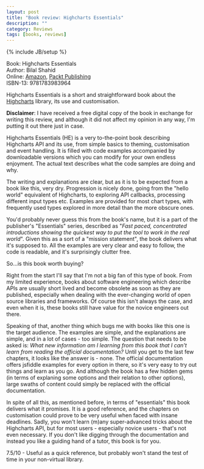 ```yaml
---
layout: post
title: "Book review: Highcharts Essentials"
description: ""
category: Reviews
tags: [books, reviews]
---
```

{% include JB/setup %}

Book: Highcharts Essentials<br />
Author: Bilal Shahid<br />
Online: [Amazon][amazon], [Packt Publishing][packtpub]<br />
ISBN-13: 9781783983964<br />

Highcharts Essentials is a short and straightforward book about the [Highcharts][highcharts] library, its use and customisation.
<a name="excerpt-continue"></a>

**Disclaimer**: I have received a free digital copy of the book in exchange for writing this review, and although it did not affect my opinion in any way, I'm putting it out there just in case.

Highcharts Essentials (HE) is a very to-the-point book describing Highcharts API and its use, from simple basics to theming, customisation and event handling. It is filled with code examples accompanied by downloadable versions which you can modify for your own endless enjoyment. The actual text describes what the code samples are doing and why.

The writing and explanations are clear, but as it is to be expected from a book like this, very dry. Progression is nicely done, going from the "hello world" equivalent of Highcharts, to exploring API callbacks, processing different input types etc. Examples are provided for most chart types, with frequently used types explored in more detail than the more obscure ones.

You'd probably never guess this from the book's name, but it is a part of the publisher's "Essentials" series, described as "_Fast paced, concentrated introductions showing the quickest way to put the tool to work in the real world_". Given this as a sort of a "mission statement", the book delivers what it's supposed to. All the examples are very clear and easy to follow, the code is readable, and it's surprisingly clutter free.

So...is this book worth buying?

Right from the start I'll say that I'm not a big fan of this type of book. From my limited experience, books about software engineering which describe APIs are usually short lived and become obsolete as soon as they are published, especially when dealing with the ever-changing world of open source libraries and frameworks. Of course this isn't always the case, and even when it is, these books still have value for the novice engineers out there.

Speaking of that, another thing which bugs me with books like this one is the target audience. The examples are simple, and the explanations are simple, and in a lot of cases - too simple. The question that needs to be asked is: _What new information am I learning from this book that I can't learn from reading the official documentation?_ Until you get to the last few chapters, it looks like the answer is - none. The official documentation offers jsfiddle examples for every option in there, so it's very easy to try out things and learn as you go. And although the book has a few hidden gems (in terms of explaning some options and their relation to other options), large swaths of content could simply be replaced with the official documentation.

In spite of all this, as mentioned before, in terms of "essentials" this book delivers what it promises. It is a good reference, and the chapters on customisation could prove to be very useful when faced with insane deadlines. Sadly, you won't learn (m)any super-advanced tricks about the Highcharts API, but for most users - especially novice users - that's not even necessary. If you don't like digging through the documentation and instead you like a guiding hand of a tutor, this book is for you.

7.5/10 - Useful as a quick reference, but probably won't stand the test of time in your non-virtual library.

[amazon]: http://www.amazon.com/Highcharts-Essentials-Bilal-Shahid/dp/1783983965
[packtpub]: https://www.packtpub.com/web-development/highcharts-essentials
[highcharts]: http://www.highcharts.com/
